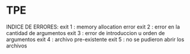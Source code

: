 # TPE

INDICE DE ERRORES:
  exit 1 : memory allocation error
  exit 2 : error en la cantidad de argumentos
  exit 3 : error de introduccion u orden de argumentos
  exit 4 : archivo pre-existente
  exit 5 : no se pudieron abrir los archivos

